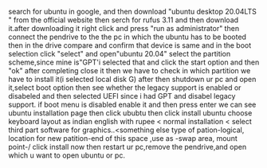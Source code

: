 search for ubuntu in google, and then download "ubuntu desktop 20.04LTS " from the official website
then serch for rufus 3.11 and then download it.after downloading it right click and press "run as administrator"
then connect the pendrive to the the pc in which the ubuntu has to be booted
then in the drive compare and confirm that device is same and in the boot selection click "select" and open"ubuntu 20.04"
select the partition scheme,since mine is"GPT'i selected that and click the start option and then "ok"
after completing close it
then we have to check in which partition  we have to install it(i selected local disk G)
after then shutdown ur pc and open it,select boot option then see whether the legacy support is enabled or disabeled and then selected UEFI since i had GPT and disabel legacy support.
if boot menu is disabled enable it and then press enter
we can see ubuntu installation page then click ububtu then click install ubuntu
choose keyboard layout as indian english with rupee < normal installation < select third part software for graphics..<something else
type of pation-logical, location for new patition-end of this space ,use as -swap area, mount point-/
click install now
then restart ur pc,remove the pendrive,and open which u want to open ubuntu or pc.
